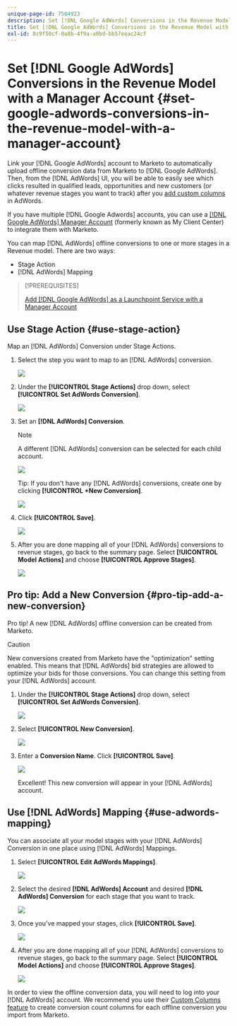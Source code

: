 ```yaml
---
unique-page-id: 7504923
description: Set [!DNL Google AdWords] Conversions in the Revenue Model with a Manager Account - Marketo Docs - Product Documentation
title: Set [!DNL Google AdWords] Conversions in the Revenue Model with a Manager Account
exl-id: 8c9f50cf-0a8b-4f9a-a0bd-bb57eeac24cf
---
```

# Set [!DNL Google AdWords] Conversions in the Revenue Model with a Manager Account {#set-google-adwords-conversions-in-the-revenue-model-with-a-manager-account}

Link your [!DNL Google AdWords] account to Marketo to automatically upload offline conversion data from Marketo to [!DNL Google AdWords]. Then, from the [!DNL AdWords] UI, you will be able to easily see which clicks resulted in qualified leads, opportunities and new customers (or whatever revenue stages you want to track) after you [add custom columns](https://support.google.com/adwords/answer/3073556) in AdWords.

If you have multiple [!DNL Google Adwords] accounts, you can use a [[!DNL Google AdWords] Manager Account](https://www.google.com/adwords/manager-accounts/) (formerly known as My Client Center) to integrate them with Marketo.

You can map [!DNL AdWords] offline conversions to one or more stages in a Revenue model. There are two ways:

* Stage Action
* [!DNL AdWords] Mapping

>[!PREREQUISITES]
>
>[Add [!DNL Google AdWords] as a Launchpoint Service with a Manager Account](/help/marketo/product-docs/administration/additional-integrations/add-google-adwords-as-a-launchpoint-service-with-a-manager-account.md)

## Use Stage Action {#use-stage-action}

Map an [!DNL AdWords] Conversion under Stage Actions.

1. Select the step you want to map to an [!DNL AdWords] conversion.

   ![](assets/image2015-2-26-16-3a40-3a2.png)

1. Under the **[!UICONTROL Stage Actions]** drop down, select **[!UICONTROL Set AdWords Conversion]**.

   ![](assets/image2015-2-26-16-3a52-3a24.png)

1. Set an **[!DNL AdWords] Conversion**.

   >[!NOTE]
   >
   >A different [!DNL AdWords] conversion can be selected for each child account.

   ![](assets/image2015-3-27-17-3a16-3a37.png)

   Tip: If you don't have any [!DNL AdWords] conversions, create one by clicking **[!UICONTROL +New Conversion]**.

   ![](assets/image2015-3-27-17-3a18-3a58.png)

1. Click **[!UICONTROL Save]**.

   ![](assets/image2015-3-27-17-3a21-3a15.png)

1. After you are done mapping all of your [!DNL AdWords] conversions to revenue stages, go back to the summary page. Select **[!UICONTROL Model Actions]** and choose **[!UICONTROL Approve Stages]**.

   ![](assets/image2015-2-27-12-3a20-3a20.png)

## Pro tip: Add a New Conversion {#pro-tip-add-a-new-conversion}

Pro tip! A new [!DNL AdWords] offline conversion can be created from Marketo.

>[!CAUTION]
>
>New conversions created from Marketo have the "optimization" setting enabled. This means that [!DNL AdWords] bid strategies are allowed to optimize your bids for those conversions. You can change this setting from your [!DNL AdWords] account.

1. Under the **[!UICONTROL Stage Actions]** drop down, select **[!UICONTROL Set AdWords Conversion]**.

   ![](assets/image2015-2-26-16-3a52-3a24.png)

1. Select **[!UICONTROL New Conversion]**.

   ![](assets/image2015-3-27-17-3a23-3a13.png)

1. Enter a **Conversion Name**. Click **[!UICONTROL Save]**.

   ![](assets/image2015-3-27-17-3a24-3a49.png)

   Excellent! This new conversion will appear in your [!DNL AdWords] account.

## Use [!DNL AdWords] Mapping {#use-adwords-mapping}

You can associate all your model stages with your [!DNL AdWords] Conversion in one place using [!DNL AdWords] Mappings.

1. Select **[!UICONTROL Edit AdWords Mappings]**.

   ![](assets/image2015-2-26-17-3a3-3a29.png)

1. Select the desired **[!DNL AdWords] Account** and desired **[!DNL AdWords] Conversion** for each stage that you want to track.

   ![](assets/image2015-3-27-17-3a30-3a15.png)

1. Once you've mapped your stages, click **[!UICONTROL Save]**.

   ![](assets/image2015-3-27-17-3a30-3a48.png)

1. After you are done mapping all of your [!DNL AdWords] conversions to revenue stages, go back to the summary page. Select **[!UICONTROL Model Actions]** and choose **[!UICONTROL Approve Stages]**.

   ![](assets/image2015-2-27-12-3a20-3a20.png)

In order to view the offline conversion data, you will need to log into your [!DNL AdWords] account. We recommend you use their [Custom Columns feature](https://support.google.com/adwords/answer/3073556) to create conversion count columns for each offline conversion you import from Marketo.
